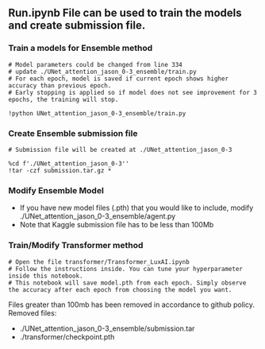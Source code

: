 ## Run.ipynb File can be used to train the models and create submission file. 
### Train a models for Ensemble method
```
# Model parameters could be changed from line 334
# update ./UNet_attention_jason_0-3_ensemble/train.py
# For each epoch, model is saved if current epoch shows higher accuracy than previous epoch.
# Early stopping is applied so if model does not see improvement for 3 epochs, the training will stop.

!python UNet_attention_jason_0-3_ensemble/train.py
```

### Create Ensemble submission file
```
# Submission file will be created at ./UNet_attention_jason_0-3

%cd f'./UNet_attention_jason_0-3''
!tar -czf submission.tar.gz *
```

### Modify Ensemble Model
- If you have new model files (.pth) that you would like to include, modify ./UNet_attention_jason_0-3_ensemble/agent.py
- Note that Kaggle submission file has to be less than 100Mb


### Train/Modify Transformer method
```
# Open the file transformer/Transformer_LuxAI.ipynb
# Follow the instructions inside. You can tune your hyperparameter inside this notebook.
# This notebook will save model.pth from each epoch. Simply observe the accuracy after each epoch from choosing the model you want. 
```

Files greater than 100mb has been removed in accordance to github policy. 
Removed files:
- ./UNet_attention_jason_0-3_ensemble/submission.tar
- ./transformer/checkpoint.pth
